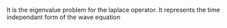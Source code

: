 It is the eigenvalue problem for the laplace operator. It represents the time independant form of the wave equation